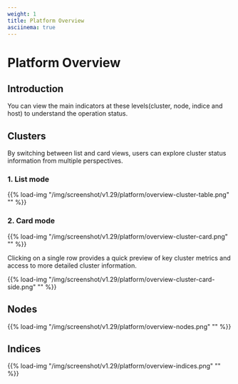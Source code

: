 ```yaml
---
weight: 1
title: Platform Overview
asciinema: true
---
```


# Platform Overview

## Introduction

You can view the main indicators at these levels(cluster, node, indice and host) to understand the operation status.

## Clusters

By switching between list and card views, users can explore cluster status information from multiple perspectives.

### 1. List mode

{{% load-img "/img/screenshot/v1.29/platform/overview-cluster-table.png" "" %}}

### 2. Card mode

{{% load-img "/img/screenshot/v1.29/platform/overview-cluster-card.png" "" %}}

Clicking on a single row provides a quick preview of key cluster metrics and access to more detailed cluster information.

{{% load-img "/img/screenshot/v1.29/platform/overview-cluster-card-side.png" "" %}}

## Nodes

{{% load-img "/img/screenshot/v1.29/platform/overview-nodes.png" "" %}}

## Indices

{{% load-img "/img/screenshot/v1.29/platform/overview-indices.png" "" %}}
